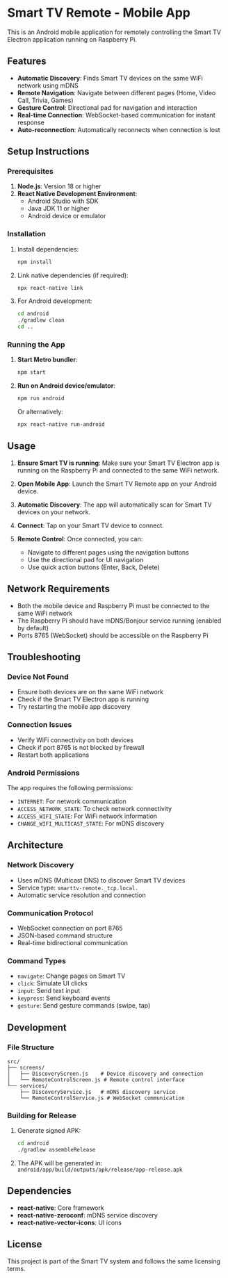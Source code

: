 # Smart TV Remote - Mobile App

This is an Android mobile application for remotely controlling the Smart TV Electron application running on Raspberry Pi.

## Features

- **Automatic Discovery**: Finds Smart TV devices on the same WiFi network using mDNS
- **Remote Navigation**: Navigate between different pages (Home, Video Call, Trivia, Games)
- **Gesture Control**: Directional pad for navigation and interaction
- **Real-time Connection**: WebSocket-based communication for instant response
- **Auto-reconnection**: Automatically reconnects when connection is lost

## Setup Instructions

### Prerequisites

1. **Node.js**: Version 18 or higher
2. **React Native Development Environment**:
   - Android Studio with SDK
   - Java JDK 11 or higher
   - Android device or emulator

### Installation

1. Install dependencies:
   ```bash
   npm install
   ```

2. Link native dependencies (if required):
   ```bash
   npx react-native link
   ```

3. For Android development:
   ```bash
   cd android
   ./gradlew clean
   cd ..
   ```

### Running the App

1. **Start Metro bundler**:
   ```bash
   npm start
   ```

2. **Run on Android device/emulator**:
   ```bash
   npm run android
   ```
   
   Or alternatively:
   ```bash
   npx react-native run-android
   ```

## Usage

1. **Ensure Smart TV is running**: Make sure your Smart TV Electron app is running on the Raspberry Pi and connected to the same WiFi network.

2. **Open Mobile App**: Launch the Smart TV Remote app on your Android device.

3. **Automatic Discovery**: The app will automatically scan for Smart TV devices on your network.

4. **Connect**: Tap on your Smart TV device to connect.

5. **Remote Control**: Once connected, you can:
   - Navigate to different pages using the navigation buttons
   - Use the directional pad for UI navigation
   - Use quick action buttons (Enter, Back, Delete)

## Network Requirements

- Both the mobile device and Raspberry Pi must be connected to the same WiFi network
- The Raspberry Pi should have mDNS/Bonjour service running (enabled by default)
- Ports 8765 (WebSocket) should be accessible on the Raspberry Pi

## Troubleshooting

### Device Not Found
- Ensure both devices are on the same WiFi network
- Check if the Smart TV Electron app is running
- Try restarting the mobile app discovery

### Connection Issues
- Verify WiFi connectivity on both devices
- Check if port 8765 is not blocked by firewall
- Restart both applications

### Android Permissions
The app requires the following permissions:
- `INTERNET`: For network communication
- `ACCESS_NETWORK_STATE`: To check network connectivity
- `ACCESS_WIFI_STATE`: For WiFi network information
- `CHANGE_WIFI_MULTICAST_STATE`: For mDNS discovery

## Architecture

### Network Discovery
- Uses mDNS (Multicast DNS) to discover Smart TV devices
- Service type: `smarttv-remote._tcp.local.`
- Automatic service resolution and connection

### Communication Protocol
- WebSocket connection on port 8765
- JSON-based command structure
- Real-time bidirectional communication

### Command Types
- `navigate`: Change pages on Smart TV
- `click`: Simulate UI clicks
- `input`: Send text input
- `keypress`: Send keyboard events
- `gesture`: Send gesture commands (swipe, tap)

## Development

### File Structure
```
src/
├── screens/
│   ├── DiscoveryScreen.js    # Device discovery and connection
│   └── RemoteControlScreen.js # Remote control interface
└── services/
    ├── DiscoveryService.js   # mDNS discovery service
    └── RemoteControlService.js # WebSocket communication
```

### Building for Release

1. Generate signed APK:
   ```bash
   cd android
   ./gradlew assembleRelease
   ```

2. The APK will be generated in:
   `android/app/build/outputs/apk/release/app-release.apk`

## Dependencies

- **react-native**: Core framework
- **react-native-zeroconf**: mDNS service discovery
- **react-native-vector-icons**: UI icons

## License

This project is part of the Smart TV system and follows the same licensing terms.